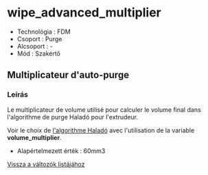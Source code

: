# wipe\_advanced\_multiplier

* Technológia : FDM
* Csoport : Purge
* Alcsoport : -
* Mód : Szakértő

## Multiplicateur d'auto-purge

### Leírás

Le multiplicateur de volume utilisé pour calculer le volume final dans l'algorithme de purge Haladó pour l'extrudeur.

Voir le choix de [ l'algorithme Haladó](wipe_advanced_algo.md) avec l'utilisation de la variable **volume\_multiplier**.

* Alapértelmezett érték : 60mm3

[Vissza a változók listájához](/)

